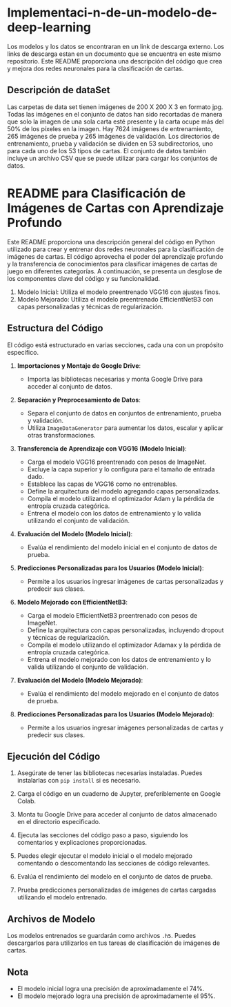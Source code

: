 # Implementaci-n-de-un-modelo-de-deep-learning




Los modelos y los datos se encontraran en un link de descarga externo. Los links de descarga estan en un documento que se encuentra en este mismo repositorio.
Este README proporciona una descripción del código que crea y mejora dos redes neuronales para la clasificación de cartas. 

## Descripción de dataSet
Las carpetas de data set tienen imágenes de 200 X 200 X 3 en formato jpg. Todas las imágenes en el conjunto de datos han sido recortadas de manera que solo la imagen de una sola carta esté presente y la carta ocupe más del 50% de los píxeles en la imagen. Hay 7624 imágenes de entrenamiento, 265 imágenes de prueba y 265 imágenes de validación. Los directorios de entrenamiento, prueba y validación se dividen en 53 subdirectorios, uno para cada uno de los 53 tipos de cartas. El conjunto de datos también incluye un archivo CSV que se puede utilizar para cargar los conjuntos de datos.

# README para Clasificación de Imágenes de Cartas con Aprendizaje Profundo

Este README proporciona una descripción general del código en Python utilizado para crear y entrenar dos redes neuronales para la clasificación de imágenes de cartas. El código aprovecha el poder del aprendizaje profundo y la transferencia de conocimientos para clasificar imágenes de cartas de juego en diferentes categorías. A continuación, se presenta un desglose de los componentes clave del código y su funcionalidad.


1. Modelo Inicial: Utiliza el modelo preentrenado VGG16 con ajustes finos.
2. Modelo Mejorado: Utiliza el modelo preentrenado EfficientNetB3 con capas personalizadas y técnicas de regularización.

## Estructura del Código

El código está estructurado en varias secciones, cada una con un propósito específico.

1. **Importaciones y Montaje de Google Drive**:
   - Importa las bibliotecas necesarias y monta Google Drive para acceder al conjunto de datos.

2. **Separación y Preprocesamiento de Datos**:
   - Separa el conjunto de datos en conjuntos de entrenamiento, prueba y validación.
   - Utiliza `ImageDataGenerator` para aumentar los datos, escalar y aplicar otras transformaciones.

3. **Transferencia de Aprendizaje con VGG16 (Modelo Inicial)**:
   - Carga el modelo VGG16 preentrenado con pesos de ImageNet.
   - Excluye la capa superior y lo configura para el tamaño de entrada dado.
   - Establece las capas de VGG16 como no entrenables.
   - Define la arquitectura del modelo agregando capas personalizadas.
   - Compila el modelo utilizando el optimizador Adam y la pérdida de entropía cruzada categórica.
   - Entrena el modelo con los datos de entrenamiento y lo valida utilizando el conjunto de validación.

4. **Evaluación del Modelo (Modelo Inicial)**:
   - Evalúa el rendimiento del modelo inicial en el conjunto de datos de prueba.

5. **Predicciones Personalizadas para los Usuarios (Modelo Inicial)**:
   - Permite a los usuarios ingresar imágenes de cartas personalizadas y predecir sus clases.

6. **Modelo Mejorado con EfficientNetB3**:
   - Carga el modelo EfficientNetB3 preentrenado con pesos de ImageNet.
   - Define la arquitectura con capas personalizadas, incluyendo dropout y técnicas de regularización.
   - Compila el modelo utilizando el optimizador Adamax y la pérdida de entropía cruzada categórica.
   - Entrena el modelo mejorado con los datos de entrenamiento y lo valida utilizando el conjunto de validación.

7. **Evaluación del Modelo (Modelo Mejorado)**:
   - Evalúa el rendimiento del modelo mejorado en el conjunto de datos de prueba.

8. **Predicciones Personalizadas para los Usuarios (Modelo Mejorado)**:
   - Permite a los usuarios ingresar imágenes personalizadas de cartas y predecir sus clases.

## Ejecución del Código

1. Asegúrate de tener las bibliotecas necesarias instaladas. Puedes instalarlas con `pip install` si es necesario.

2. Carga el código en un cuaderno de Jupyter, preferiblemente en Google Colab.

3. Monta tu Google Drive para acceder al conjunto de datos almacenado en el directorio especificado.

4. Ejecuta las secciones del código paso a paso, siguiendo los comentarios y explicaciones proporcionadas.

5. Puedes elegir ejecutar el modelo inicial o el modelo mejorado comentando o descomentando las secciones de código relevantes.

6. Evalúa el rendimiento del modelo en el conjunto de datos de prueba.

7. Prueba predicciones personalizadas de imágenes de cartas cargadas utilizando el modelo entrenado.

## Archivos de Modelo

Los modelos entrenados se guardarán como archivos `.h5`. Puedes descargarlos para utilizarlos en tus tareas de clasificación de imágenes de cartas.

## Nota

- El modelo inicial logra una precisión de aproximadamente el 74%.
- El modelo mejorado logra una precisión de aproximadamente el 95%.
